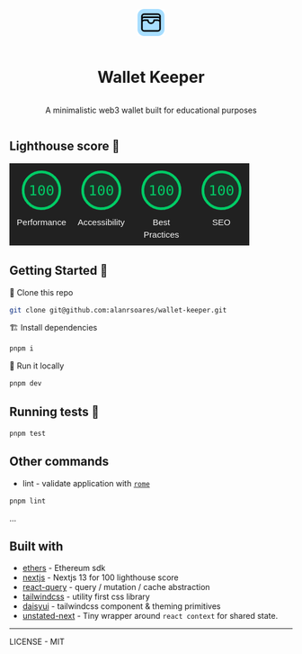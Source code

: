 <div style="display: grid; place-items: center;">

[![logo](public/favicon.png)](https://github.com/alanrsoares/wallet-keeper)

# Wallet Keeper

A minimalistic web3 wallet built for educational purposes

</div>

## Lighthouse score 🤩


[![lightouse-score](/lighthouse/full-100-score.png)](/lighthouse/walletkeeper-lighthouse-report.pdf)

## Getting Started  :rocket:

📇 Clone this repo

```bash
git clone git@github.com:alanrsoares/wallet-keeper.git
```

🏗️ Install dependencies

```bash 
pnpm i
```

🔨 Run it locally

```bash
pnpm dev
```

## Running tests 🧪

```bash
pnpm test
```

## Other commands

- lint - validate application with [`rome`](https://rome.tools)

```bash
pnpm lint
```

...

## Built with

- [ethers](https://ethers.io) - Ethereum sdk
- [nextjs](https://nextjs.org) - Nextjs 13 for 100 lighthouse score
- [react-query](https://tanstack.com/query) - query / mutation / cache abstraction
- [tailwindcss](https://tailwindcss.com) - utility first css library
- [daisyui](https://daisyui.com/) - tailwindcss component & theming primitives
- [unstated-next](https://github.com/jamiebuilds/unstated-next) - Tiny wrapper around `react context` for shared state.

---

LICENSE - MIT
